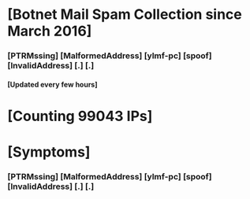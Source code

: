 # [Botnet Mail Spam Collection since March 2016]
### [PTRMssing] [MalformedAddress] [ylmf-pc] [spoof] [InvalidAddress] [.] [.]
#### [Updated every few hours]

# [Counting 99043 IPs]

# [Symptoms] 
###   [PTRMssing] [MalformedAddress] [ylmf-pc] [spoof] [InvalidAddress] [.] [.]
